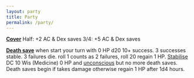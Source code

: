 ```yaml
---
layout: party
title: Party
permalink: /party/
---
```


**[Cover](https://www.dandwiki.com/wiki/5e_SRD:Cover)** Half: +2 AC & Dex saves 3/4: +5 AC & Dex saves 

**[Death save](https://www.dandwiki.com/wiki/5e_SRD:Dropping_to_0_Hit_Points#Death_Saving_Throws)** when start your turn with 0 HP
d20 10+ success. 3 successes stable. 3 failures die.
roll 1 counts as 2 failures, roll 20 regain 1 HP.
[Stabilise](https://www.dandwiki.com/wiki/5e_SRD:Dropping_to_0_Hit_Points#Stabilizing_a_Creature) DC 10 Wis (Medicine) 0 HP and [unconscious](https://www.dandwiki.com/wiki/5e_SRD:Conditions#Unconscious) but no more death saves.  Death saves begin if takes damage otherwise regain 1 HP after 1d4 hours.

